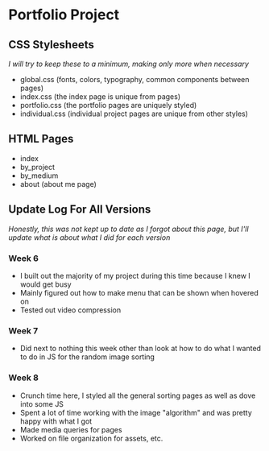 # Portfolio Project

## CSS Stylesheets
*I will try to keep these to a minimum, making only more when necessary*

- global.css (fonts, colors, typography, common components between pages)
- index.css (the index page is unique from pages)
- portfolio.css (the portfolio pages are uniquely styled)
- individual.css (individual project pages are unique from other styles)

## HTML Pages
- index
- by_project
- by_medium
- about (about me page)

## Update Log For All Versions
*Honestly, this was not kept up to date as I forgot about this page, but I'll update what is about what I did for each version*

### Week 6
- I built out the majority of my project during this time because I knew I would get busy
- Mainly figured out how to make menu that can be shown when hovered on
- Tested out video compression
### Week 7
- Did next to nothing this week other than look at how to do what I wanted to do in JS for the random image sorting
### Week 8
- Crunch time here, I styled all the general sorting pages as well as dove into some JS
- Spent a lot of time working with the image "algorithm" and was pretty happy with what I got
- Made media queries for pages
- Worked on file organization for assets, etc.